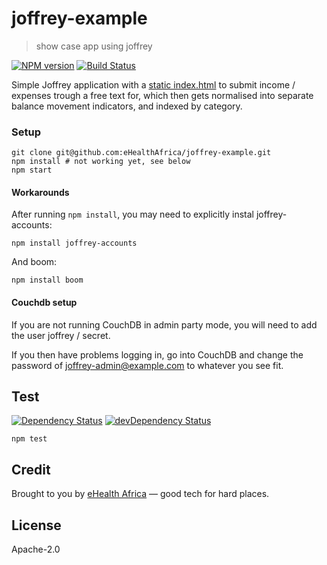 # joffrey-example

> show case app using joffrey

[![NPM version](https://badge.fury.io/js/joffrey-example.svg)](https://www.npmjs.com/package/joffrey-example)
[![Build Status](https://travis-ci.org/eHealthAfrica/joffrey-example.svg?branch=master)](https://travis-ci.org/eHealthAfrica/joffrey-example)

Simple Joffrey application with a [static index.html](public/index.html)
to submit income / expenses trough a free text for, which then gets
normalised into separate balance movement indicators, and indexed by
category.

### Setup

```
git clone git@github.com:eHealthAfrica/joffrey-example.git
npm install # not working yet, see below
npm start
```

#### Workarounds

After running `npm install`, you may need to explicitly instal joffrey-accounts:

```npm install joffrey-accounts```

And boom:

```npm install boom```

#### Couchdb setup

If you are not running CouchDB in admin party mode, you will need to add the user joffrey / secret.

If you then have problems logging in, go into CouchDB and change the password of joffrey-admin@example.com to whatever you see fit.

## Test

[![Dependency Status](https://david-dm.org/eHealthAfrica/joffrey-example.svg)](https://david-dm.org/eHealthAfrica/joffrey-example)
[![devDependency Status](https://david-dm.org/eHealthAfrica/joffrey-example/dev-status.svg)](https://david-dm.org/eHealthAfrica/joffrey-example#info=devDependencies)

```
npm test
```

## Credit

Brought to you by [eHealth Africa](http://ehealthafrica.org/)
— good tech for hard places.

## License

Apache-2.0
